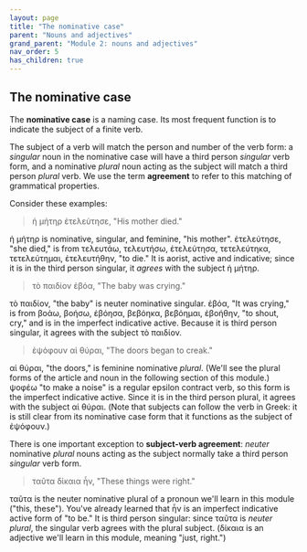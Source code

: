 ```yaml
---
layout: page
title: "The nominative case"
parent: "Nouns and adjectives"
grand_parent: "Module 2: nouns and adjectives"
nav_order: 5
has_children: true
---
```




## The nominative case  



The **nominative case** is a naming case. Its most frequent function is to indicate the subject of a finite verb. 

The subject of a verb will match the person and number of the verb form:  a *singular* noun in the nominative case will have a third person *singular* verb form, and a nominative *plural* noun acting as the subject will match a third person *plural* verb.  We use the term  **agreement** to refer to this matching of grammatical properties.

Consider these examples:

> ἡ μήτηρ ἐτελεύτησε, "His mother died."

ἡ μήτηρ is nominative, singular, and feminine, "his mother".  ἐτελεύτησε, "she died," is from τελευτάω, τελευτήσω, ἐτελεύτησα, τετελεύτηκα, τετελεύτημαι, ἐτελευτήθην, "to die." It is aorist, active and indicative; since it is in the third person singular, it *agrees* with the subject ἡ μήτηρ.


> τὸ παιδίον ἐβόα, "The baby was crying."

τὸ παιδίον, "the baby" is neuter nominative singular. ἐβόα, "It was crying," is from βοάω, βοήσω, ἐβόησα, βεβόηκα, βεβόημαι, ἐβοήθην, "to shout, cry," and is in the imperfect indicative active.  Because it is third person singular, it agrees with the subject τὸ παιδίον.

> ἐψόφουν αἱ θύραι, "The doors began to creak."

αἱ θύραι, "the doors," is feminine nominative *plural*. (We'll see the plural forms of the article and noun in the following section of this module.) ψοφέω "to make a noise" is a regular epsilon contract verb, so this form is the imperfect indicative active.  Since it is in the third person plural, it agrees with the subject αἱ θύραι.  (Note that subjects can follow the verb in Greek: it is still clear from its nominative case form that it functions as the subject of ἐψόφουν.)


There is one important exception to **subject-verb agreement**:   *neuter* nominative *plural* nouns acting as the subject normally take a third person *singular* verb form.




> ταῦτα δίκαια ἦν, "These things were right."

ταῦτα is the neuter nominative plural of a pronoun we'll learn in this module ("this, these").  You've already learned that ἦν is an imperfect indicative active form of "to be."  It is third person singular:  since ταῦτα is *neuter plural*, the singular verb agrees with the plural subject. (δίκαια is an adjective we'll learn in this module, meaning "just, right.")
